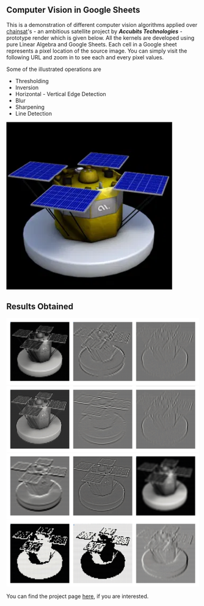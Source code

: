 ## Computer Vision in Google Sheets
This is a demonstration of different computer vision algorithms applied over [chainsat](https://chainsat.accubits.com/)'s - an ambitious satellite project by ***Accubits Technologies*** - prototype render which is given below. All the kernels are developed using pure Linear Algebra and Google Sheets. Each cell in a Google sheet represents a pixel location of the source image. You can simply visit the following URL and zoom in to see each and every pixel values.

Some of the illustrated operations are

* Thresholding
* Inversion
* Horizontal - Vertical Edge Detection
* Blur
* Sharpening
* Line Detection 

![Chainsat Prototype Render](res/chainsat.png)

## Results Obtained

![](res/1.png)
![](res/2.png)
![](res/3.png)
![](res/4.png)

You can find the project page [here](https://docs.google.com/spreadsheets/d/1c-NwtyayXyMGZihvmu0Cl-RGKdNUp_9RBmLMym0tVY4/edit?usp=sharing), if you are interested.
